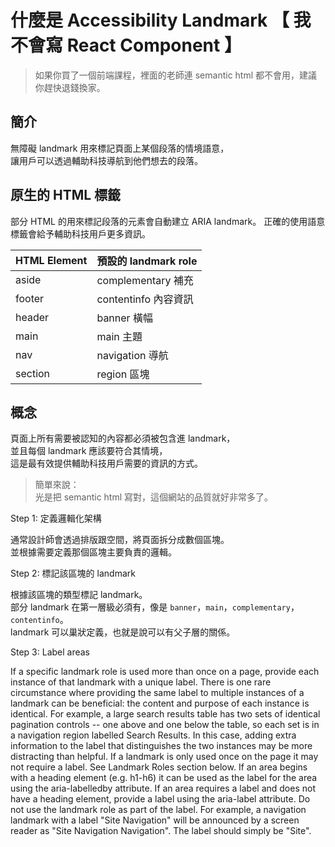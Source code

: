# 什麼是 Accessibility Landmark 【 我不會寫 React Component 】

> 如果你買了一個前端課程，裡面的老師連 semantic html 都不會用，建議你趕快退錢換家。

## 簡介

無障礙 landmark 用來標記頁面上某個段落的情境語意，  
讓用戶可以透過輔助科技導航到他們想去的段落。

## 原生的 HTML 標籤

部分 HTML 的用來標記段落的元素會自動建立 ARIA landmark。
正確的使用語意標籤會給予輔助科技用戶更多資訊。

| HTML Element | 預設的 landmark role |
| ------------ | -------------------- |
| aside        | complementary 補充   |
| footer       | contentinfo 內容資訊 |
| header       | banner 橫幅          |
| main         | main 主題            |
| nav          | navigation 導航      |
| section      | region 區塊          |

## 概念

頁面上所有需要被認知的內容都必須被包含進 landmark，  
並且每個 landmark 應該要符合其情境，  
這是最有效提供輔助科技用戶需要的資訊的方式。

> 簡單來說：  
> 光是把 semantic html 寫對，這個網站的品質就好非常多了。

Step 1: 定義邏輯化架構

通常設計師會透過排版跟空間，將頁面拆分成數個區塊。  
並根據需要定義那個區塊主要負責的邏輯。

Step 2: 標記該區塊的 landmark

根據該區塊的類型標記 landmark。  
部分 landmark 在第一層級必須有，像是 `banner`，`main`，`complementary`，`contentinfo`。  
landmark 可以巢狀定義，也就是說可以有父子層的關係。

Step 3: Label areas

If a specific landmark role is used more than once on a page, provide each instance of that landmark with a unique label. There is one rare circumstance where providing the same label to multiple instances of a landmark can be beneficial: the content and purpose of each instance is identical. For example, a large search results table has two sets of identical pagination controls -- one above and one below the table, so each set is in a navigation region labelled Search Results. In this case, adding extra information to the label that distinguishes the two instances may be more distracting than helpful.
If a landmark is only used once on the page it may not require a label. See Landmark Roles section below.
If an area begins with a heading element (e.g. h1-h6) it can be used as the label for the area using the aria-labelledby attribute.
If an area requires a label and does not have a heading element, provide a label using the aria-label attribute.
Do not use the landmark role as part of the label. For example, a navigation landmark with a label "Site Navigation" will be announced by a screen reader as "Site Navigation Navigation". The label should simply be "Site".

[landmark-regions]: https://www.w3.org/WAI/ARIA/apg/practices/landmark-regions/
